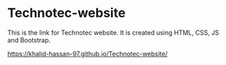 # Technotec-website

This is the link for Technotec website. It is created using HTML, CSS, JS and Bootstrap.

https://khalid-hassan-97.github.io/Technotec-website/
